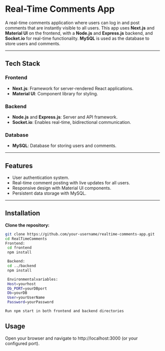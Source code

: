 # Real-Time Comments App

A real-time comments application where users can log in and post comments that are instantly visible to all users. This app uses **Next.js** and **Material UI** on the frontend, with a **Node.js** and **Express.js** backend, and **Socket.io** for real-time functionality. **MySQL** is used as the database to store users and comments.

---

## Tech Stack

### Frontend
- **Next.js**: Framework for server-rendered React applications.
- **Material UI**: Component library for styling.

### Backend
- **Node.js** and **Express.js**: Server and API framework.
- **Socket.io**: Enables real-time, bidirectional communication.

### Database
- **MySQL**: Database for storing users and comments.

---

## Features

- User authentication system.
- Real-time comment posting with live updates for all users.
- Responsive design with Material UI components.
- Persistent data storage with MySQL.

---

## Installation

 **Clone the repository:**
   ```bash
   git clone https://github.com/your-username/realtime-comments-app.git
   cd RealTimeComments
   Frontend:
    cd frontend
    npm install

    Backend:
    cd ../backend
    npm install

    Environmentalvariables: 
    Host=yourhost
    Db_PORT=yourDBport
    Db=yourDB
    User=yourUserName
    Password=yourPassword

   Run npm start in both frontend and backend directories
   ```

## Usage
Open your browser and navigate to http://localhost:3000 (or your configured port).






